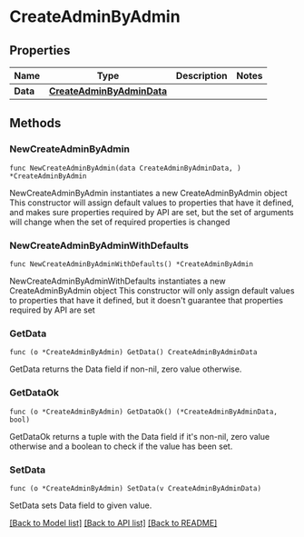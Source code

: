 # CreateAdminByAdmin

## Properties

Name | Type | Description | Notes
------------ | ------------- | ------------- | -------------
**Data** | [**CreateAdminByAdminData**](CreateAdminByAdminData.md) |  | 

## Methods

### NewCreateAdminByAdmin

`func NewCreateAdminByAdmin(data CreateAdminByAdminData, ) *CreateAdminByAdmin`

NewCreateAdminByAdmin instantiates a new CreateAdminByAdmin object
This constructor will assign default values to properties that have it defined,
and makes sure properties required by API are set, but the set of arguments
will change when the set of required properties is changed

### NewCreateAdminByAdminWithDefaults

`func NewCreateAdminByAdminWithDefaults() *CreateAdminByAdmin`

NewCreateAdminByAdminWithDefaults instantiates a new CreateAdminByAdmin object
This constructor will only assign default values to properties that have it defined,
but it doesn't guarantee that properties required by API are set

### GetData

`func (o *CreateAdminByAdmin) GetData() CreateAdminByAdminData`

GetData returns the Data field if non-nil, zero value otherwise.

### GetDataOk

`func (o *CreateAdminByAdmin) GetDataOk() (*CreateAdminByAdminData, bool)`

GetDataOk returns a tuple with the Data field if it's non-nil, zero value otherwise
and a boolean to check if the value has been set.

### SetData

`func (o *CreateAdminByAdmin) SetData(v CreateAdminByAdminData)`

SetData sets Data field to given value.



[[Back to Model list]](../README.md#documentation-for-models) [[Back to API list]](../README.md#documentation-for-api-endpoints) [[Back to README]](../README.md)


